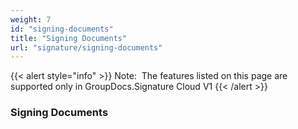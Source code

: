 ```yaml
---
weight: 7
id: "signing-documents"
title: "Signing Documents"
url: "signature/signing-documents"
---
```


{{< alert style="info" >}}
Note:  The features listed on this page are supported only in GroupDocs.Signature Cloud V1
{{< /alert >}}

### Signing Documents ###



